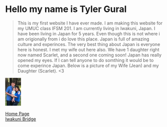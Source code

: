  # Hello my name is Tyler Gural  
> This is my first website I have ever made. I am making this website for my UMUC class IFSM 201. I am currently living in Iwakuni, Japan. I have been living in Japan for 5 years. Even though this is not where i am origionally from i do love this place. Japan is full of amazing culture and experinces. The very best thing about Japan is everyone here is honest. I met my wife out here also. We have 1 daughter right now named Scarlet, and a second one coming soon! Japan has really opened my eyes. If I can tell anyone to do somthing it would be to come experince Japan. Below is a picture of my Wife (Jean) and my Daughter (Scarlet). <3 

![Alt text](https://github.com/GuralTP/GuralTP.github.io/blob/master/Family%20picture%205.jpg)






[Home Page](index.md)  
[Iwakuni Bridge](topic)
